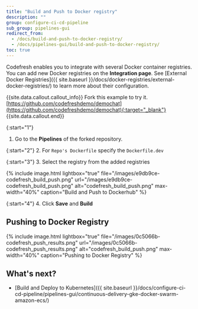 ```yaml
---
title: "Build and Push to Docker registry"
description: ""
group: configure-ci-cd-pipeline
sub_group: pipelines-gui
redirect_from:
  - /docs/build-and-push-to-docker-registry/
  - /docs/pipelines-gui/build-and-push-to-docker-registry/
toc: true
---
```

Codefresh enables you to integrate with several Docker container registries. You can add new Docker registries on the **Integration page**. See [External Docker Registries]({{ site.baseurl }}/docs/docker-registries/external-docker-registries/) to learn more about their configuration.

{{site.data.callout.callout_info}}
Fork this example to try it.  [https://github.com/codefreshdemo/demochat](https://github.com/codefreshdemo/demochat){:target="_blank"}
{{site.data.callout.end}}

{:start="1"}
1. Go to the **Pipelines** of the forked repository.

{:start="2"}
2. For `Repo's Dockerfile` specify the `Dockerfile.dev`

{:start="3"}
3. Select the registry from the added registries

{% include 
image.html 
lightbox="true" 
file="/images/e9db9ce-codefresh_build_push.png" 
url="/images/e9db9ce-codefresh_build_push.png"
alt="codefresh_build_push.png" 
max-width="40%"
caption="Build and Push to Dockerhub"
%}

{:start="4"}
4. Click __Save__ and __Build__

## Pushing to Docker Registry

{% include 
image.html 
lightbox="true" 
file="/images/0c5066b-codefresh_push_results.png" 
url="/images/0c5066b-codefresh_push_results.png"
alt="codefresh_build_push.png" 
max-width="40%"
caption="Pushing to Docker Registry"
%}

## What's next?
- [Build and Deploy to Kubernetes]({{ site.baseurl }}/docs/configure-ci-cd-pipeline/pipelines-gui/continuous-delivery-gke-docker-swarm-amazon-ecs/)
